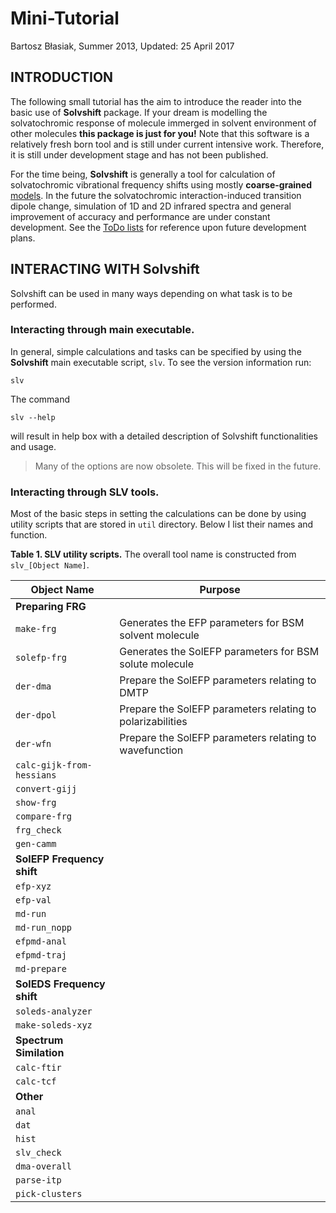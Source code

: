 Mini-Tutorial
=============

Bartosz Błasiak, Summer 2013, Updated: 25 April 2017

INTRODUCTION
------------

The following small tutorial has the aim to introduce the reader into the basic use of **Solvshift** package.
If your dream is modelling the solvatochromic response of molecule immerged in solvent environment of other
molecules **this package is just for you!** Note that this software is a relatively fresh born tool and is still under 
current intensive work. Therefore, it is still under development stage and has not been published.

For the time being, **Solvshift** is generally a tool for calculation of solvatochromic vibrational frequency 
shifts using mostly **coarse-grained** [models](https://github.com/globulion/slv/blob/master/README.md). 
In the future the solvatochromic interaction-induced transition dipole change,
simulation of 1D and 2D infrared spectra and general improvement of accuracy and performance 
are under constant development. See the [ToDo lists] for reference upon
future development plans.

INTERACTING WITH Solvshift
------------------------------

Solvshift can be used in many ways depending on what task is to be performed.


### Interacting through main executable.

In general, simple calculations and tasks can be specified by using the 
**Solvshift** main executable script, `slv`. 
To see the version information run:
```
slv
```
The command
```
slv --help
```
will result in help box with a detailed description of Solvshift functionalities and usage.
> Many of the options are now obsolete. This will be fixed in the future.

### Interacting through SLV tools.

Most of the basic steps in setting the calculations can be done by using utility scripts
that are stored in `util` directory. Below I list their names and function.

**Table 1. SLV utility scripts.** The overall tool name is constructed from `slv_[Object Name]`.		

| Object Name                 | Purpose                                                |
| --------------------------- | ------------------------------------------------------ |
|  **Preparing FRG**          | |
|  `make-frg`                 | Generates the EFP parameters for BSM solvent molecule |
|  `solefp-frg`               | Generates the SolEFP parameters for BSM solute molecule |
|  `der-dma`                  | Prepare the SolEFP parameters relating to DMTP | 
|  `der-dpol`                 | Prepare the SolEFP parameters relating to polarizabilities |
|  `der-wfn`                  | Prepare the SolEFP parameters relating to wavefunction |
|  `calc-gijk-from-hessians`  | | 
|  `convert-gijj`             | |
|  `show-frg`                 | |
|  `compare-frg`              | | 
|  `frg_check`                | |
|  `gen-camm`                 | |
|  **SolEFP Frequency shift** | |
|  `efp-xyz`                  | |
|  `efp-val`                  | |
|  `md-run`                   | |
|  `md-run_nopp`              | |
|  `efpmd-anal`               | |
|  `efpmd-traj`               | |
|  `md-prepare`               | |
|  **SolEDS Frequency shift** | |
|  `soleds-analyzer`          | |
|  `make-soleds-xyz`          | |
|  **Spectrum Similation**    | |
|  `calc-ftir`                | |
|  `calc-tcf`                 | |
|  **Other**                  | |
|  `anal`                     | |
|  `dat`                      | |
|  `hist`                     | |
|  `slv_check`                | |
|  `dma-overall`              | |
|  `parse-itp`                | |
|  `pick-clusters`            | |










[ToDo lists]: https://github.com/globulion/slv/projects/1
